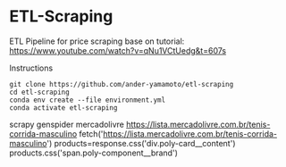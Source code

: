 # ETL-Scraping


ETL Pipeline for price scraping base on tutorial:
https://www.youtube.com/watch?v=qNu1VCtUedg&t=607s


Instructions

```
git clone https://github.com/ander-yamamoto/etl-scraping
cd etl-scraping
conda env create --file environment.yml
conda activate etl-scraping
```

scrapy genspider mercadolivre https://lista.mercadolivre.com.br/tenis-corrida-masculino
fetch('https://lista.mercadolivre.com.br/tenis-corrida-masculino')
products=response.css('div.poly-card__content')
products.css('span.poly-component__brand')